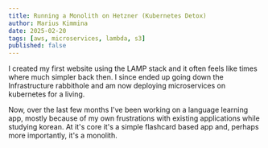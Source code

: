 ```yaml
---
title: Running a Monolith on Hetzner (Kubernetes Detox)
author: Marius Kimmina
date: 2025-02-20
tags: [aws, microservices, lambda, s3]
published: false
---
```


I created my first website using the LAMP stack and it often feels like times where much simpler back then.
I since ended up going down the Infrastructure rabbithole and am now deploying microservices on kubernetes for a living.

Now, over the last few months I've been working on a language learning app, mostly because of my own frustrations with existing
applications while studying korean. At it's core it's a simple flashcard based app and, perhaps more importantly, it's a monolith.
